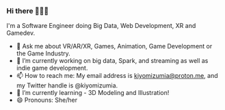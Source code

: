 ### Hi there 🧚‍♀️👋

I'm a Software Engineer doing Big Data, Web Development, XR  and Gamedev.

- 💬 Ask me about VR/AR/XR, Games, Animation, Game Development or the Game Industry.
- 🔭 I’m currently working on big data, Spark, and streaming as well as indie game development.
- 📫 How to reach me: My email address is kiyomizumia@proton.me, and my Twitter handle is @kiyomizumia.
- 🌱 I’m currently learning - 3D Modeling and Illustration!
- 😄 Pronouns: She/her

<!--
Note: (No longer searching :))
Resume: https://registry.jsonresume.org/rhapsodyai (My online resume)
LinkedIn: https://www.linkedin.com/in/melissaauclaire (feel free to connect with me though I'm more likely to respond if I know you)
-->

<!--


**rhapsodyai/rhapsodyai** is a ✨ _special_ ✨ repository because its `README.md` (this file) appears on your GitHub profile.

- 👯 I’m looking to collaborate on ...
- ⚡ Fun fact: ...
-->

